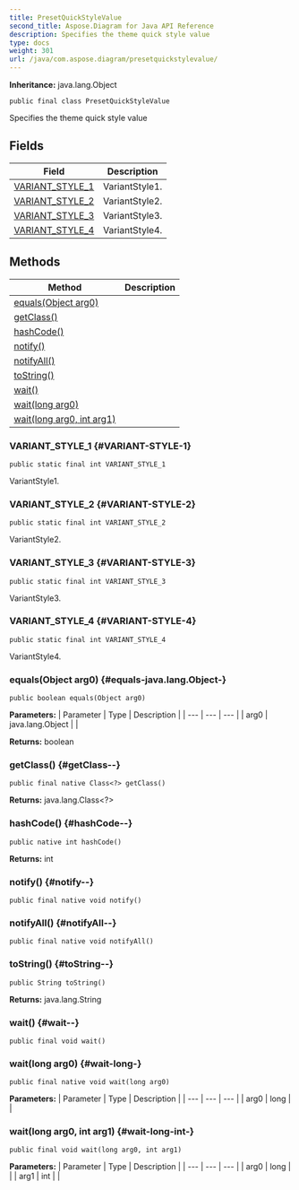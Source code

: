 ```yaml
---
title: PresetQuickStyleValue
second_title: Aspose.Diagram for Java API Reference
description: Specifies the theme quick style value
type: docs
weight: 301
url: /java/com.aspose.diagram/presetquickstylevalue/
---
```


**Inheritance:**
java.lang.Object
```
public final class PresetQuickStyleValue
```

Specifies the theme quick style value
## Fields

| Field | Description |
| --- | --- |
| [VARIANT_STYLE_1](#VARIANT-STYLE-1) | VariantStyle1. |
| [VARIANT_STYLE_2](#VARIANT-STYLE-2) | VariantStyle2. |
| [VARIANT_STYLE_3](#VARIANT-STYLE-3) | VariantStyle3. |
| [VARIANT_STYLE_4](#VARIANT-STYLE-4) | VariantStyle4. |
## Methods

| Method | Description |
| --- | --- |
| [equals(Object arg0)](#equals-java.lang.Object-) |  |
| [getClass()](#getClass--) |  |
| [hashCode()](#hashCode--) |  |
| [notify()](#notify--) |  |
| [notifyAll()](#notifyAll--) |  |
| [toString()](#toString--) |  |
| [wait()](#wait--) |  |
| [wait(long arg0)](#wait-long-) |  |
| [wait(long arg0, int arg1)](#wait-long-int-) |  |
### VARIANT_STYLE_1 {#VARIANT-STYLE-1}
```
public static final int VARIANT_STYLE_1
```


VariantStyle1.

### VARIANT_STYLE_2 {#VARIANT-STYLE-2}
```
public static final int VARIANT_STYLE_2
```


VariantStyle2.

### VARIANT_STYLE_3 {#VARIANT-STYLE-3}
```
public static final int VARIANT_STYLE_3
```


VariantStyle3.

### VARIANT_STYLE_4 {#VARIANT-STYLE-4}
```
public static final int VARIANT_STYLE_4
```


VariantStyle4.

### equals(Object arg0) {#equals-java.lang.Object-}
```
public boolean equals(Object arg0)
```




**Parameters:**
| Parameter | Type | Description |
| --- | --- | --- |
| arg0 | java.lang.Object |  |

**Returns:**
boolean
### getClass() {#getClass--}
```
public final native Class<?> getClass()
```




**Returns:**
java.lang.Class<?>
### hashCode() {#hashCode--}
```
public native int hashCode()
```




**Returns:**
int
### notify() {#notify--}
```
public final native void notify()
```




### notifyAll() {#notifyAll--}
```
public final native void notifyAll()
```




### toString() {#toString--}
```
public String toString()
```




**Returns:**
java.lang.String
### wait() {#wait--}
```
public final void wait()
```




### wait(long arg0) {#wait-long-}
```
public final native void wait(long arg0)
```




**Parameters:**
| Parameter | Type | Description |
| --- | --- | --- |
| arg0 | long |  |

### wait(long arg0, int arg1) {#wait-long-int-}
```
public final void wait(long arg0, int arg1)
```




**Parameters:**
| Parameter | Type | Description |
| --- | --- | --- |
| arg0 | long |  |
| arg1 | int |  |

